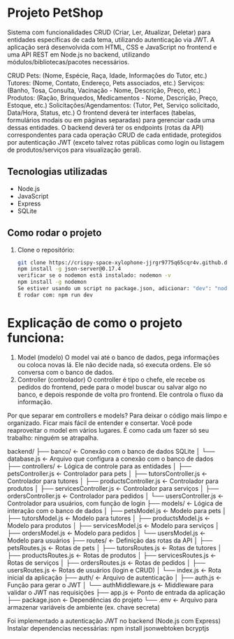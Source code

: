 # Projeto PetShop

Sistema com funcionalidades CRUD (Criar, Ler, Atualizar, Deletar) para entidades específicas de cada tema, utilizando autenticação via JWT. A aplicação será desenvolvida com HTML, CSS e JavaScript no frontend e uma API REST em Node.js no backend, utilizando módulos/bibliotecas/pacotes necessários.

CRUD
Pets: (Nome, Espécie, Raça, Idade, Informações do Tutor, etc.)
Tutores: (Nome, Contato, Endereço, Pets associados, etc.)
Serviços: (Banho, Tosa, Consulta, Vacinação - Nome, Descrição, Preço, etc.)
Produtos: (Ração, Brinquedos, Medicamentos - Nome, Descrição, Preço, Estoque, etc.)
Solicitações/Agendamentos: (Tutor, Pet, Serviço solicitado, Data/Hora, Status, etc.)
O frontend deverá ter interfaces (tabelas, formulários modais ou em páginas separadas) para gerenciar cada uma dessas entidades. O backend deverá ter os endpoints (rotas da API) correspondentes para cada operação CRUD de cada entidade, protegidos por autenticação JWT (exceto talvez rotas públicas como login ou listagem de produtos/serviços para visualização geral).

## Tecnologias utilizadas

- Node.js
- JavaScript
- Express
- SQLite

## Como rodar o projeto

1. Clone o repositório:
   ```bash
   git clone https://crispy-space-xylophone-jjrgr9775q65cqr4v.github.dev/.git 
   npm install -g json-server@0.17.4
   verificar se o nodemon está instalado: nodemon -v
   npm install -g nodemon
   Se estiver usando um script no package.json, adicionar: "dev": "nodemon ./bin/www"
   E rodar com: npm run dev


# Explicação de como o projeto funciona:
1. Model (modelo)
O model vai até o banco de dados, pega informações ou coloca novas lá.
Ele não decide nada, só executa ordens. Ele só conversa com o banco de dados.
2. Controller (controlador)
O controller é tipo o chefe, ele recebe os pedidos do frontend, pede para o model buscar ou salvar algo no banco, e depois responde de volta pro frontend. Ele controla o fluxo da informação.

Por que separar em controllers e models?
Para deixar o código mais limpo e organizado.
Ficar mais fácil de entender e consertar.
Você pode reaproveitar o model em vários lugares.
É como cada um fazer só seu trabalho: ninguém se atrapalha.

backend/
├── banco/                        ← Conexão com o banco de dados SQLite
│   └── database.js               ← Arquivo que configura a conexão com o banco de dados
├── controllers/                  ← Lógica de controle para as entidades
│   ├── petsController.js         ← Controlador para pets
│   ├── tutorsController.js       ← Controlador para tutores
│   ├── productsController.js     ← Controlador para produtos
│   ├── servicesController.js     ← Controlador para serviços
│   ├── ordersController.js       ← Controlador para pedidos
│   └── usersController.js        ← Controlador para usuários, com função de login
├── models/                       ← Lógica de interação com o banco de dados
│   ├── petsModel.js              ← Modelo para pets
│   ├── tutorsModel.js            ← Modelo para tutores
│   ├── productsModel.js          ← Modelo para produtos
│   ├── servicesModel.js          ← Modelo para serviços
│   ├── ordersModel.js            ← Modelo para pedidos
│   └── usersModel.js             ← Modelo para usuários
├── routes/                       ← Definição das rotas da API
│   ├── petsRoutes.js             ← Rotas de pets
│   ├── tutorsRoutes.js           ← Rotas de tutores
│   ├── productsRoutes.js         ← Rotas de produtos
│   ├── servicesRoutes.js         ← Rotas de serviços
│   ├── ordersRoutes.js           ← Rotas de pedidos
│   ├── usersRoutes.js            ← Rotas de usuários (login e CRUD)
│   └── index.js                  ← Rota inicial da aplicação
├── auth/                         ← Arquivo de autenticação
│   ├── auth.js                   ← Função para gerar o JWT
│   └── authMiddleware.js         ← Middleware para validar o JWT nas requisições
├── app.js                        ← Ponto de entrada da aplicação
├── package.json                  ← Dependências do projeto
└── .env                          ← Arquivo para armazenar variáveis de ambiente (ex. chave secreta)


Foi implementado a autenticação JWT no backend (Node.js com Express)
Instalar dependencias necessárias:
npm install jsonwebtoken bcryptjs
